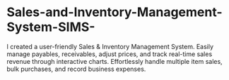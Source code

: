 # Sales-and-Inventory-Management-System-SIMS-
I created a user-friendly Sales &amp; Inventory Management System. Easily manage payables, receivables, adjust prices, and track real-time sales revenue through interactive charts. Effortlessly handle multiple item sales, bulk purchases, and record business expenses.
